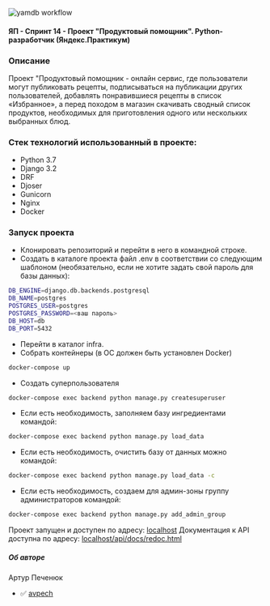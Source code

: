 ![yamdb workflow](https://github.com/avpech/foodgram-project-react/actions/workflows/foodgram_workflow.yml/badge.svg)

#### ЯП - Спринт 14 - Проект "Продуктовый помощник". Python-разработчик (Яндекс.Практикум)
### Описание
Проект "Продуктовый помощник - онлайн сервис, где пользователи могут публиковать рецепты, подписываться на публикации других пользователей, добавлять понравившиеся рецепты в список «Избранное», а перед походом в магазин скачивать сводный список продуктов, необходимых для приготовления одного или нескольких выбранных блюд.

### Стек технологий использованный в проекте:
- Python 3.7
- Django 3.2
- DRF
- Djoser
- Gunicorn
- Nginx
- Docker

### Запуск проекта
- Клонировать репозиторий и перейти в него в командной строке.
- Создать в каталоге проекта файл .env в соответствии со следующим шаблоном (необязательно, если не хотите задать свой пароль для базы данных):

```bash
DB_ENGINE=django.db.backends.postgresql
DB_NAME=postgres
POSTGRES_USER=postgres
POSTGRES_PASSWORD=<ваш пароль>
DB_HOST=db
DB_PORT=5432
```
- Перейти в каталог infra.
- Собрать контейнеры (в ОС должен быть установлен Docker)

```bash
docker-compose up
```

- Создать суперпользователя

```bash
docker-compose exec backend python manage.py createsuperuser
```

- Если есть необходимость, заполняем базу ингредиентами командой:

```bash
docker-compose exec backend python manage.py load_data
```

- Если есть необходимость, очистить базу от данных можно командой:

```bash
docker-compose exec backend python manage.py load_data -с
```

- Если есть необходимость, создаем для админ-зоны группу администраторов  командой:

```bash
docker-compose exec backend python manage.py add_admin_group
```

Проект запущен и доступен по адресу: [localhost](http://localhost)
Документация к API доступна по адресу: [localhost/api/docs/redoc.html](http://localhost/api/docs/redoc.html)

##### Об авторе
Артур Печенюк
- :white_check_mark: [avpech](https://github.com/avpech)
